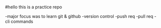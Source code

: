#hello this is a practice repo

-major focus was to learn git & github
-version control
-push req
-pull req
-cli commands
